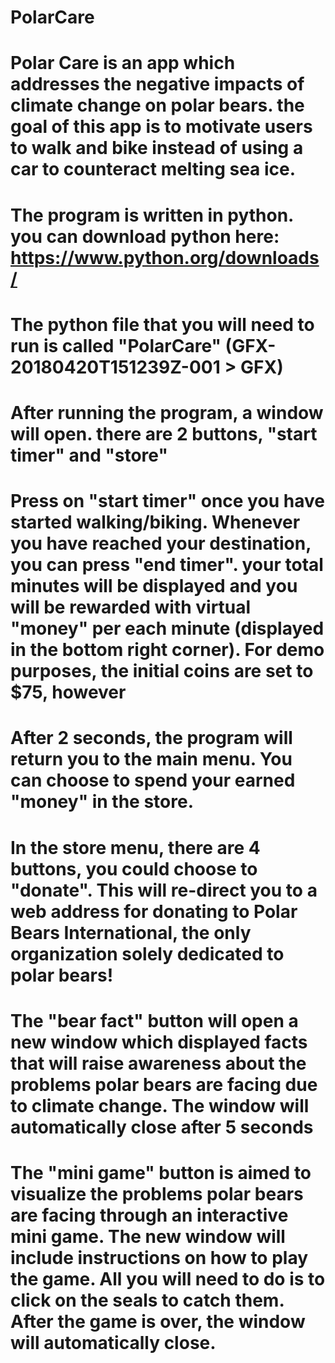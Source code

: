 # PolarCare

# Polar Care is an app which addresses the negative impacts of climate change on polar bears. the goal of this app is to motivate users to walk and bike instead of using a car to counteract melting sea ice.

# The program is written in python. you can download python here: https://www.python.org/downloads/
# The python file that you will need to run is called "PolarCare" (GFX-20180420T151239Z-001 > GFX)
# After running the program, a window will open. there are 2 buttons, "start timer" and "store"
# Press on "start timer" once you have started walking/biking. Whenever you have reached your destination, you can press "end timer". your total minutes will be displayed and you will be rewarded with virtual "money" per each minute (displayed in the bottom right corner). For demo purposes, the initial coins are set to $75, however
# After 2 seconds, the program will return you to the main menu. You can choose to spend your earned "money" in the store. 
# In the store menu, there are 4 buttons, you could choose to "donate". This will re-direct you to a web address for donating to Polar Bears International, the only organization solely dedicated to polar bears!
# The "bear fact" button will open a new window which displayed facts that will raise awareness about the problems polar bears are facing due to climate change. The window will automatically close after 5 seconds
# The "mini game" button is aimed to visualize the problems polar bears are facing through an interactive mini game. The new window will include instructions on how to play the game. All you will need to do is to click on the seals to catch them. After the game is over, the window will automatically close.
